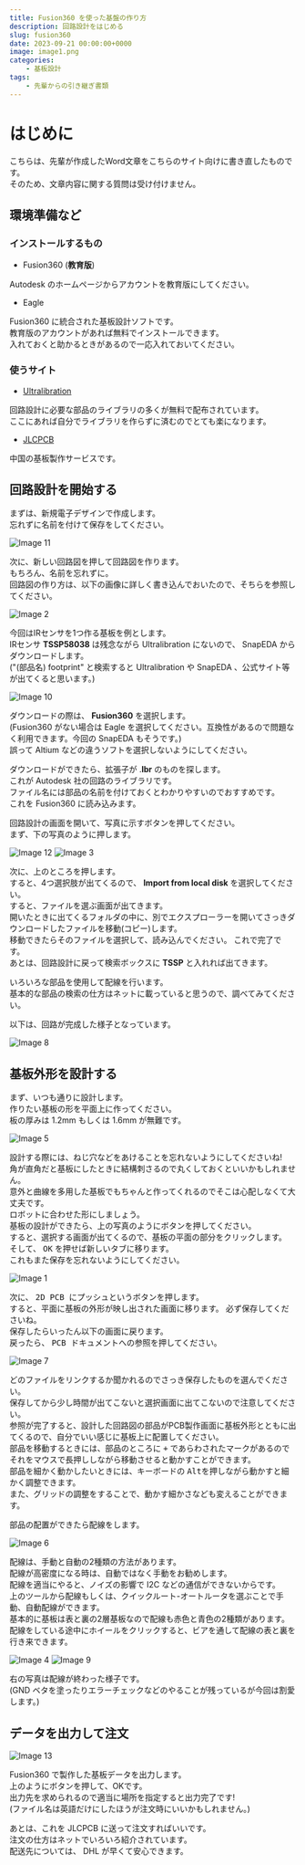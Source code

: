 ```yaml
---
title: Fusion360 を使った基盤の作り方
description: 回路設計をはじめる
slug: fusion360
date: 2023-09-21 00:00:00+0000
image: image1.png
categories:
    - 基板設計
tags:
    - 先輩からの引き継ぎ書類
---
```


# はじめに
こちらは、先輩が作成したWord文章をこちらのサイト向けに書き直したものです。<br />
そのため、文章内容に関する質問は受け付けません。<br />

## 環境準備など

### インストールするもの
- Fusion360 (**教育版**)

Autodesk のホームページからアカウントを教育版にしてください。<br />

- Eagle

Fusion360 に統合された基板設計ソフトです。<br />
教育版のアカウントがあれば無料でインストールできます。<br />
入れておくと助かるときがあるので一応入れておいてください。<br />

### 使うサイト
- [Ultralibration](https://www.ultralibrarian.com/)

回路設計に必要な部品のライブラリの多くが無料で配布されています。<br />
ここにあれば自分でライブラリを作らずに済むのでとても楽になります。<br />

- [JLCPCB](https://jlcpcb.com/)

中国の基板製作サービスです。<br />

## 回路設計を開始する
まずは、<kbd>新規電子デザイン</kbd>で作成します。<br />
忘れずに名前を付けて保存をしてください。<br />

![Image 11](image11.png)

次に、<kbd>新しい回路図</kbd>を押して回路図を作ります。<br />
もちろん、名前を忘れずに。<br />
回路図の作り方は、以下の画像に詳しく書き込んでおいたので、そちらを参照してください。<br />

![Image 2](image2.jpg)

今回はIRセンサを1つ作る基板を例とします。<br />
IRセンサ **TSSP58038** は残念ながら Ultralibration にないので、 SnapEDA からダウンロードします。<br />
("(部品名) footprint" と検索すると Ultralibration や SnapEDA 、公式サイト等が出てくると思います。)<br />

![Image 10](image10.png)

ダウンロードの際は、 **Fusion360** を選択します。<br />
(Fusion360 がない場合は Eagle を選択してください。互換性があるので問題なく利用できます。今回の SnapEDA もそうです。)<br />
誤って Altium などの違うソフトを選択しないようにしてください。<br />

ダウンロードができたら、拡張子が .**lbr** のものを探します。<br />
これが Autodesk 社の回路のライブラリです。<br />
ファイル名には部品の名前を付けておくとわかりやすいのでおすすめです。<br />
これを Fusion360 に読み込みます。<br />

回路設計の画面を開いて、写真に示すボタンを押してください。<br />
まず、下の写真のように押します。<br />

![Image 12](image12.png)
![Image 3](image3.png)

次に、上のところを押します。<br />
すると、4つ選択肢が出てくるので、 **Import from local disk** を選択してください。<br />
すると、ファイルを選ぶ画面が出てきます。<br />
開いたときに出てくるフォルダの中に、別でエクスプローラーを開いてさっきダウンロードしたファイルを移動(コピー)します。<br />
移動できたらそのファイルを選択して、読み込んでください。
これで完了です。<br />
あとは、回路設計に戻って検索ボックスに **TSSP** と入れれば出てきます。<br />

いろいろな部品を使用して配線を行います。<br />
基本的な部品の検索の仕方はネットに載っていると思うので、調べてみてください。<br />

以下は、回路が完成した様子となっています。<br />

![Image 8](image8.jpg)

## 基板外形を設計する
まず、いつも通りに設計します。<br />
作りたい基板の形を平面上に作ってください。<br />
板の厚みは 1.2mm もしくは 1.6mm が無難です。<br />

![Image 5](image5.png)

設計する際には、ねじ穴などをあけることを忘れないようにしてくださいね!<br />
角が直角だと基板にしたときに結構刺さるので丸くしておくといいかもしれません。<br />
意外と曲線を多用した基板でもちゃんと作ってくれるのでそこは心配しなくて大丈夫です。<br />
ロボットに合わせた形にしましょう。<br />
基板の設計ができたら、上の写真のようにボタンを押してください。<br />
すると、選択する画面が出てくるので、基板の平面の部分をクリックします。<br />
そして、 <kbd>OK</kbd> を押せば新しいタブに移ります。<br />
これもまた保存を忘れないようにしてください。<br />

![Image 1](image1.png)

次に、 <kbd>2D PCB にプッシュ</kbd>というボタンを押します。<br />
すると、平面に基板の外形が映し出された画面に移ります。
必ず保存してくださいね。<br />
保存したらいったん以下の画面に戻ります。<br />
戻ったら、 <kbd>PCB ドキュメントへの参照</kbd>を押してください。<br />

![Image 7](image7.png)

どのファイルをリンクするか聞かれるのでさっき保存したものを選んでください。<br />
保存してから少し時間が出てこないと選択画面に出てこないので注意してください。<br />
参照が完了すると、設計した回路図の部品がPCB製作画面に基板外形とともに出てくるので、自分でいい感じに基板上に配置してください。<br />
部品を移動するときには、部品のところに <kbd>+</kbd> であらわされたマークがあるのでそれをマウスで長押ししながら移動させると動かすことができます。<br />
部品を細かく動かしたいときには、キーボードの <kbd>Alt</kbd>を押しながら動かすと細かく調整できます。<br />
また、グリッドの調整をすることで、動かす細かさなども変えることができます。<br />

部品の配置ができたら配線をします。<br />

![Image 6](image6.png)

配線は、手動と自動の2種類の方法があります。<br />
配線が高密度になる時は、自動ではなく手動をお勧めします。<br />
配線を適当にやると、ノイズの影響で I2C などの通信ができないからです。<br />
上のツールから<kbd>配線</kbd>もしくは、<kbd>クイックルート</kbd>-<kbd>オートルータ</kbd>を選ぶことで手動、自動配線ができます。<br />
基本的に基板は表と裏の2層基板なので配線も赤色と青色の2種類があります。<br />
配線をしている途中にホイールをクリックすると、ビアを通して配線の表と裏を行き来できます。<br />

![Image 4](image4.png) ![Image 9](image9.png)

右の写真は配線が終わった様子です。<br />
(GND ベタを塗ったりエラーチェックなどのやることが残っているが今回は割愛します。)<br />

## データを出力して注文
![Image 13](image13.png)

Fusion360 で製作した基板データを出力します。<br />
上のようにボタンを押して、OKです。<br />
出力先を求められるので適当に場所を指定すると出力完了です!<br />
(ファイル名は英語だけにしたほうが注文時にいいかもしれません。)<br />

あとは、これを JLCPCB に送って注文すればいいです。<br />
注文の仕方はネットでいろいろ紹介されています。<br />
配送先については、 DHL が早くて安心できます。<br />